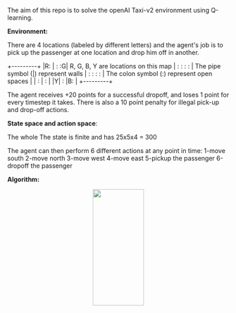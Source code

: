 The aim of this repo is to solve the openAI Taxi-v2 environment using Q-learning.

**Environment:**

There are 4 locations (labeled by different letters) and the agent's job is to pick up the passenger at one location and drop him off in another.

+---------+
|R: | : :G|   R, G, B, Y are locations on this map
| : : : : |   The pipe symbol (|) represent walls
| : : : : |   The colon symbol (:) represent open spaces
| | : | : |
|Y| : |B: |
+---------+ 

The agent receives +20 points for a successful dropoff, and loses 1 point for every timestep it takes.
There is also a 10 point penalty for illegal pick-up and drop-off actions.

**State space and action space**:

The whole
The state is finite and has 25x5x4 = 300 

The agent can then perform 6 different actions at any point in time:
1-move south
2-move north
3-move west
4-move east
5-pickup the passenger
6-dropoff the passenger

**Algorithm:**

<p align="center">
  <img width="116" height="264" src="https://cdn-images-1.medium.com/max/1600/1*FJJ9bOOt1cUXkEH6Y0r63g.gif">
</p>
